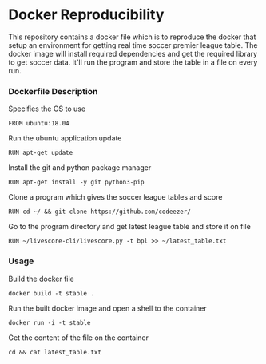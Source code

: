 
# Docker Reproducibility

This repository contains a docker file which is to reproduce the docker that setup an environment for getting real time soccer premier league table. The docker image will install required dependencies and get the required library to get soccer data. It'll run the program and store the table in a file on every run.

### Dockerfile Description

Specifies the OS to use
```
FROM ubuntu:18.04
```
Run the ubuntu application update
```
RUN apt-get update
```
Install the git and python package manager
```
RUN apt-get install -y git python3-pip 
```
Clone a program which gives the soccer league tables and score
```
RUN cd ~/ && git clone https://github.com/codeezer/
```
Go to the program directory and get latest league table and store it on file
```
RUN ~/livescore-cli/livescore.py -t bpl >> ~/latest_table.txt
```

### Usage

Build the docker file
```
docker build -t stable .
```
Run the built docker image and open a shell to the container
```
docker run -i -t stable
```
Get the content of the file on the container
```
cd && cat latest_table.txt
```
